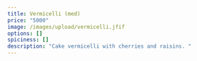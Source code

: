 ```yaml
---
title: Vermicelli (med)
price: "5000"
image: /images/upload/vermicelli.jfif
options: []
spiciness: []
description: "Cake vermicelli with cherries and raisins. "
---
```

